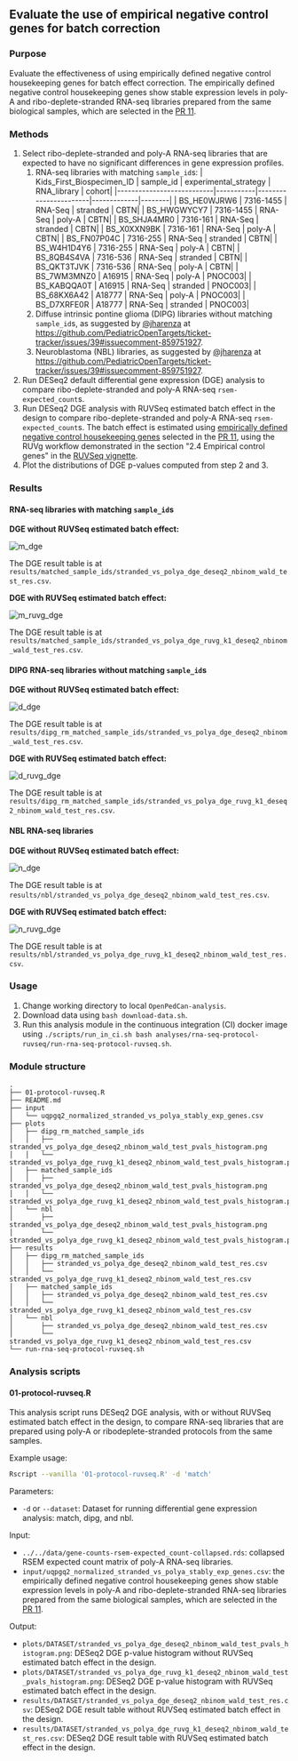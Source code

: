 ## Evaluate the use of empirical negative control genes for batch correction

### Purpose

Evaluate the effectiveness of using empirically defined negative control housekeeping genes for batch effect correction. The empirically defined negative control housekeeping genes show stable expression levels in poly-A and ribo-deplete-stranded RNA-seq libraries prepared from the same biological samples, which are selected in the [PR 11](https://github.com/PediatricOpenTargets/OpenPedCan-analysis/pull/11).

### Methods

1. Select ribo-deplete-stranded and poly-A RNA-seq libraries that are expected to have no significant differences in gene expression profiles.
    1. RNA-seq libraries with matching `sample_id`s:
        | Kids_First_Biospecimen_ID | sample_id | experimental_strategy | RNA_library | cohort|
        |---------------------------|-----------|-----------------------|-------------|--------|
        | BS_HE0WJRW6               | 7316-1455 | RNA-Seq               | stranded    | CBTN|
        | BS_HWGWYCY7               | 7316-1455 | RNA-Seq               | poly-A      | CBTN|
        | BS_SHJA4MR0               | 7316-161  | RNA-Seq               | stranded    | CBTN|
        | BS_X0XXN9BK               | 7316-161  | RNA-Seq               | poly-A      | CBTN|
        | BS_FN07P04C               | 7316-255  | RNA-Seq               | stranded    | CBTN|
        | BS_W4H1D4Y6               | 7316-255  | RNA-Seq               | poly-A      | CBTN|
        | BS_8QB4S4VA               | 7316-536  | RNA-Seq               | stranded    | CBTN|
        | BS_QKT3TJVK               | 7316-536  | RNA-Seq               | poly-A      | CBTN|
        | BS_7WM3MNZ0               | A16915    | RNA-Seq               | poly-A      | PNOC003|
        | BS_KABQQA0T               | A16915    | RNA-Seq               | stranded    | PNOC003|
        | BS_68KX6A42               | A18777    | RNA-Seq               | poly-A      | PNOC003|
        | BS_D7XRFE0R               | A18777    | RNA-Seq               | stranded    | PNOC003|
    2. Diffuse intrinsic pontine glioma (DIPG) libraries without matching `sample_id`s, as suggested by [@jharenza](https://github.com/jharenza) at <https://github.com/PediatricOpenTargets/ticket-tracker/issues/39#issuecomment-859751927>.
    3. Neuroblastoma (NBL) libraries, as suggested by [@jharenza](https://github.com/jharenza) at <https://github.com/PediatricOpenTargets/ticket-tracker/issues/39#issuecomment-859751927>.
2. Run DESeq2 default differential gene expression (DGE) analysis to compare ribo-deplete-stranded and poly-A RNA-seq `rsem-expected_count`s.
3. Run DESeq2 DGE analysis with RUVSeq estimated batch effect in the design to compare ribo-deplete-stranded and poly-A RNA-seq `rsem-expected_count`s. The batch effect is estimated using [empirically defined negative control housekeeping genes](https://github.com/logstar/OpenPedCan-analysis/blob/rna-seq-protocol-dge-fourth/analyses/rna-seq-protocol-dge/results/uqpgq2_normalized/stranded_vs_polya_stably_exp_genes.csv) selected in the [PR 11](https://github.com/PediatricOpenTargets/OpenPedCan-analysis/pull/11), using the RUVg workflow demonstrated in the section "2.4 Empirical control genes" in the [RUVSeq vignette](https://bioconductor.riken.jp/packages/3.0/bioc/vignettes/RUVSeq/inst/doc/RUVSeq.pdf).
4. Plot the distributions of DGE p-values computed from step 2 and 3.

### Results

#### RNA-seq libraries with matching `sample_id`s

**DGE without RUVSeq estimated batch effect:**

![m_dge](plots/matched_sample_ids/stranded_vs_polya_dge_deseq2_nbinom_wald_test_pvals_histogram.png)

The DGE result table is at `results/matched_sample_ids/stranded_vs_polya_dge_deseq2_nbinom_wald_test_res.csv`.

**DGE with RUVSeq estimated batch effect:**

![m_ruvg_dge](plots/matched_sample_ids/stranded_vs_polya_dge_ruvg_k1_deseq2_nbinom_wald_test_pvals_histogram.png)

The DGE result table is at `results/matched_sample_ids/stranded_vs_polya_dge_ruvg_k1_deseq2_nbinom_wald_test_res.csv`.

#### DIPG RNA-seq libraries without matching `sample_id`s

**DGE without RUVSeq estimated batch effect:**

![d_dge](plots/dipg_rm_matched_sample_ids/stranded_vs_polya_dge_deseq2_nbinom_wald_test_pvals_histogram.png)

The DGE result table is at `results/dipg_rm_matched_sample_ids/stranded_vs_polya_dge_deseq2_nbinom_wald_test_res.csv`.

**DGE with RUVSeq estimated batch effect:**

![d_ruvg_dge](plots/dipg_rm_matched_sample_ids/stranded_vs_polya_dge_ruvg_k1_deseq2_nbinom_wald_test_pvals_histogram.png)

The DGE result table is at `results/dipg_rm_matched_sample_ids/stranded_vs_polya_dge_ruvg_k1_deseq2_nbinom_wald_test_res.csv`.

#### NBL RNA-seq libraries

**DGE without RUVSeq estimated batch effect:**

![n_dge](plots/nbl/stranded_vs_polya_dge_deseq2_nbinom_wald_test_pvals_histogram.png)

The DGE result table is at `results/nbl/stranded_vs_polya_dge_deseq2_nbinom_wald_test_res.csv`.

**DGE with RUVSeq estimated batch effect:**

![n_ruvg_dge](plots/nbl/stranded_vs_polya_dge_ruvg_k1_deseq2_nbinom_wald_test_pvals_histogram.png)

The DGE result table is at `results/nbl/stranded_vs_polya_dge_ruvg_k1_deseq2_nbinom_wald_test_res.csv`.

### Usage

1. Change working directory to local `OpenPedCan-analysis`.
2. Download data using `bash download-data.sh`.
3. Run this analysis module in the continuous integration (CI) docker image using `./scripts/run_in_ci.sh bash analyses/rna-seq-protocol-ruvseq/run-rna-seq-protocol-ruvseq.sh`.

### Module structure

```text
.
├── 01-protocol-ruvseq.R
├── README.md
├── input
│   └── uqpgq2_normalized_stranded_vs_polya_stably_exp_genes.csv
├── plots
│   ├── dipg_rm_matched_sample_ids
│   │   ├── stranded_vs_polya_dge_deseq2_nbinom_wald_test_pvals_histogram.png
│   │   └── stranded_vs_polya_dge_ruvg_k1_deseq2_nbinom_wald_test_pvals_histogram.png
│   ├── matched_sample_ids
│   │   ├── stranded_vs_polya_dge_deseq2_nbinom_wald_test_pvals_histogram.png
│   │   └── stranded_vs_polya_dge_ruvg_k1_deseq2_nbinom_wald_test_pvals_histogram.png
│   └── nbl
│       ├── stranded_vs_polya_dge_deseq2_nbinom_wald_test_pvals_histogram.png
│       └── stranded_vs_polya_dge_ruvg_k1_deseq2_nbinom_wald_test_pvals_histogram.png
├── results
│   ├── dipg_rm_matched_sample_ids
│   │   ├── stranded_vs_polya_dge_deseq2_nbinom_wald_test_res.csv
│   │   └── stranded_vs_polya_dge_ruvg_k1_deseq2_nbinom_wald_test_res.csv
│   ├── matched_sample_ids
│   │   ├── stranded_vs_polya_dge_deseq2_nbinom_wald_test_res.csv
│   │   └── stranded_vs_polya_dge_ruvg_k1_deseq2_nbinom_wald_test_res.csv
│   └── nbl
│       ├── stranded_vs_polya_dge_deseq2_nbinom_wald_test_res.csv
│       └── stranded_vs_polya_dge_ruvg_k1_deseq2_nbinom_wald_test_res.csv
└── run-rna-seq-protocol-ruvseq.sh
```

### Analysis scripts

#### 01-protocol-ruvseq.R

This analysis script runs DESeq2 DGE analysis, with or without RUVSeq estimated batch effect in the design, to compare RNA-seq libraries that are prepared using poly-A or ribodeplete-stranded protocols from the same samples.

Example usage:

```bash
Rscript --vanilla '01-protocol-ruvseq.R' -d 'match'
```

Parameters:

- `-d` or `--dataset`: Dataset for running differential gene expression analysis: match, dipg, and nbl.

Input:

- `../../data/gene-counts-rsem-expected_count-collapsed.rds`: collapsed RSEM expected count matrix of poly-A RNA-seq libraries.
- `input/uqpgq2_normalized_stranded_vs_polya_stably_exp_genes.csv`: the empirically defined negative control housekeeping genes show stable expression levels in poly-A and ribo-deplete-stranded RNA-seq libraries prepared from the same biological samples, which are selected in the [PR 11](https://github.com/PediatricOpenTargets/OpenPedCan-analysis/pull/11).

Output:

- `plots/DATASET/stranded_vs_polya_dge_deseq2_nbinom_wald_test_pvals_histogram.png`: DESeq2 DGE p-value histogram without RUVSeq estimated batch effect in the design.
- `plots/DATASET/stranded_vs_polya_dge_ruvg_k1_deseq2_nbinom_wald_test_pvals_histogram.png`: DESeq2 DGE p-value histogram with RUVSeq estimated batch effect in the design.
- `results/DATASET/stranded_vs_polya_dge_deseq2_nbinom_wald_test_res.csv`: DESeq2 DGE result table without RUVSeq estimated batch effect in the design.
- `results/DATASET/stranded_vs_polya_dge_ruvg_k1_deseq2_nbinom_wald_test_res.csv`: DESeq2 DGE result table with RUVSeq estimated batch effect in the design.
